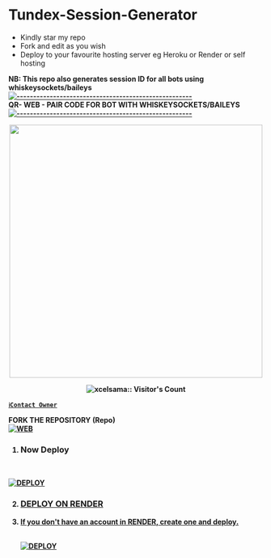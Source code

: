 # Tundex-Session-Generator
- Kindly star my repo
- Fork and edit as you wish
- Deploy to your favourite hosting server eg Heroku or Render or self hosting

<strong>NB:<strong/> This repo also generates session ID for all bots using whiskeysockets/baileys
[![-----------------------------------------------------](https://raw.githubusercontent.com/andreasbm/readme/master/assets/lines/colored.png)](#table-of-contents)
<br/>QR- WEB - PAIR CODE FOR BOT WITH WHISKEYSOCKETS/BAILEYS
[![-----------------------------------------------------](https://raw.githubusercontent.com/andreasbm/readme/master/assets/lines/colored.png)](#table-of-contents)
<p align="center">
   <a href="https://github.com/malvinking">
    <img src="https://telegra.ph/file/da95ed969f943e4d61ca8.jpg" width="500">
     
</a>
 <p align="center"><img src="https://profile-counter.glitch.me/{malvinking}/count.svg" alt="xcelsama:: Visitor's Count" /></p>



[`ℹ️Contact Owner`](https://wa.me/263714757857)

FORK THE REPOSITORY (Repo) 
    <br>
<a href="https://github.com/malvinking/malvin.session"><img title="WEB" src="https://img.shields.io/badge/FORK Malvin-QR?color=black&style=for-the-badge&logo=stackshare"></a>

1. ### Now Deploy
    <br>
<a href='https://dashboard.heroku.com/new?template=https://github.com/malvinking/malvin.session)' target="_blank"><img alt='DEPLOY' src='https://img.shields.io/badge/-DEPLOY-blue?style=for-the-badge&logo=heroku&logoColor=white'/>

2. ### DEPLOY ON RENDER

1. If you don't have an account in RENDER, create one and deploy.
 
    <br>
    <a href='https://dashboard.render.com/select-repo?type=web' target="_blank"><img alt='DEPLOY' src='https://img.shields.io/badge/-DEPLOY-green?style=for-the-badge&logo=render&logoColor=white'/></a>
